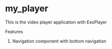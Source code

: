 # my_player
This is the video player application with ExoPlayer

Features
1. Navigation component with bottom navigation
